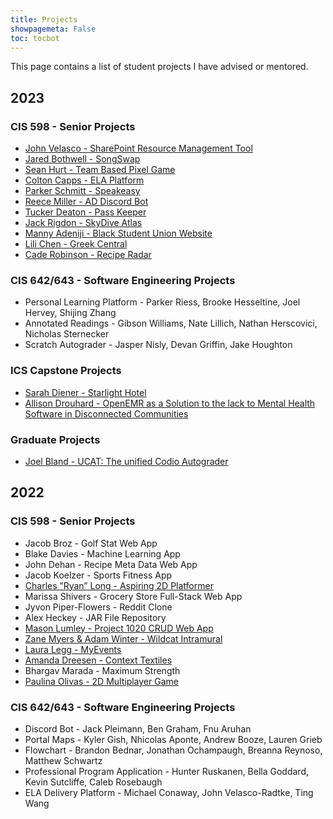 ```yaml
---
title: Projects
showpagemeta: False
toc: tocbot
---
```


This page contains a list of student projects I have advised or mentored. 

## 2023

### CIS 598 - Senior Projects

* [John Velasco - SharePoint Resource Management Tool](https://textbooks.cs.ksu.edu/cis598/b-schedule/02-spring2023/#3)
* [Jared Bothwell - SongSwap](https://textbooks.cs.ksu.edu/cis598/b-schedule/02-spring2023/#5)
* [Sean Hurt - Team Based Pixel Game](https://textbooks.cs.ksu.edu/cis598/b-schedule/02-spring2023/#9)
* [Colton Capps - ELA Platform](https://textbooks.cs.ksu.edu/cis598/b-schedule/02-spring2023/#29)
* [Parker Schmitt - Speakeasy](https://textbooks.cs.ksu.edu/cis598/b-schedule/02-spring2023/#31)
* [Reece Miller - AD Discord Bot](https://textbooks.cs.ksu.edu/cis598/b-schedule/02-spring2023/#32)
* [Tucker Deaton - Pass Keeper](https://textbooks.cs.ksu.edu/cis598/b-schedule/02-spring2023/#10)
* [Jack Rigdon - SkyDive Atlas](https://textbooks.cs.ksu.edu/cis598/b-schedule/03-fall2023/#9)
* [Manny Adeniji - Black Student Union Website](https://textbooks.cs.ksu.edu/cis598/b-schedule/03-fall2023/#13)
* [Lili Chen - Greek Central](https://textbooks.cs.ksu.edu/cis598/b-schedule/03-fall2023/#14)
* [Cade Robinson - Recipe Radar](https://textbooks.cs.ksu.edu/cis598/b-schedule/03-fall2023/#16)

### CIS 642/643 - Software Engineering Projects

* Personal Learning Platform - Parker Riess, Brooke Hesseltine, Joel Hervey, Shijing Zhang
* Annotated Readings - Gibson Williams, Nate Lillich, Nathan Herscovici, Nicholas Sternecker
* Scratch Autograder - Jasper Nisly, Devan Griffin, Jake Houghton

### ICS Capstone Projects

* [Sarah Diener - Starlight Hotel](https://www.k-state.edu/ics/capstone_showcase/Capstone%20Showcase.html)
* [Allison Drouhard - OpenEMR as a Solution to the lack to Mental Health Software in Disconnected Communities](https://www.k-state.edu/ics/capstone_showcase/Capstone%20Showcase.html)

### Graduate Projects

* [Joel Bland - UCAT: The unified Codio Autograder](https://hdl.handle.net/2097/42953)

## 2022

### CIS 598 - Senior Projects

* Jacob Broz - Golf Stat Web App
* Blake Davies - Machine Learning App
* John Dehan - Recipe Meta Data Web App
* Jacob Koelzer - Sports Fitness App
* [Charles ”Ryan” Long - Aspiring 2D Platformer](https://textbooks.cs.ksu.edu/cis598/b-schedule/01-fall2022/#30)
* Marissa Shivers - Grocery Store Full-Stack Web App
* Jyvon Piper-Flowers - Reddit Clone
* Alex Heckey - JAR File Repository
* [Mason Lumley - Project 1020 CRUD Web App](https://textbooks.cs.ksu.edu/cis598/b-schedule/01-fall2022/#7)
* [Zane Myers & Adam Winter - Wildcat Intramural](https://textbooks.cs.ksu.edu/cis598/b-schedule/01-fall2022/#25)
* [Laura Legg - MyEvents](https://textbooks.cs.ksu.edu/cis598/b-schedule/01-fall2022/#20)
* [Amanda Dreesen - Context Textiles](https://textbooks.cs.ksu.edu/cis598/b-schedule/01-fall2022/#29)
* Bhargav Marada - Maximum Strength
* [Paulina Olivas - 2D Multiplayer Game](https://textbooks.cs.ksu.edu/cis598/b-schedule/01-fall2022/#26)

### CIS 642/643 - Software Engineering Projects

* Discord Bot - Jack Pleimann, Ben Graham, Fnu Aruhan
* Portal Maps - Kyler Gish, Nhicolas Aponte, Andrew Booze, Lauren Grieb
* Flowchart - Brandon Bednar, Jonathan Ochampaugh, Breanna Reynoso, Matthew Schwartz
* Professional Program Application - Hunter Ruskanen, Bella Goddard, Kevin Sutcliffe, Caleb Rosebaugh
* ELA Delivery Platform - Michael Conaway, John Velasco-Radtke, Ting Wang